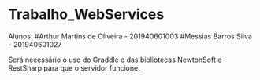 # Trabalho_WebServices
Alunos:
#Arthur Martins de Oliveira - 201940601003
#Messias Barros Silva - 201940601027

Será necessário o uso do Graddle e das bibliotecas NewtonSoft e RestSharp para que o servidor funcione.
